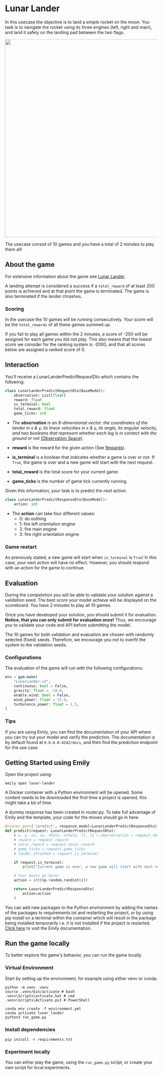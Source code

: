 # Lunar Lander
In this usecase the objective is to land a simple rocket on the moon. You task is to navigate the rocket using its three engines (left, right and main), and land it safely on the landing pad between the two flags.


<p align="center">
  <img src="../images/lunar_lander.gif" width=650>
</p>

The usecase consist of 10 games and you have a total of 2 minutes to play them all!

## About the game
For extensive information about the game see [Lunar Lander](https://gymnasium.farama.org/environments/box2d/lunar_lander/).

A landing attempt is considered a success if a `total_reward` of at least 200 points is achieved and at that point the game is terminated. The game is also terminated if the lander chrashes.

### Scoring
In the usecase the 10 games will be running consecutively. Your score will be the `total_rewards` of all these games summed up. 
 
If you fail to play all games within the 2 minutes, a score of -200 will be assigned for each game you did not play. This also means that the lowest score we consider for the ranking system is -2000, and that all scores below are assigned a ranked score of 0.

## Interaction
You'll receive a LunarLanderPredictRequestDto which contains the following:
```python
class LunarLanderPredictRequestDto(BaseModel):
    observation: List[float]
    reward: float
    is_terminal: bool
    total_reward: float
    game_ticks: int
```

- *The **observation** is an 8-dimensional vector: the coordinates of the lander in x & y, its linear velocities in x & y, its angle, its angular velocity, and two booleans that represent whether each leg is in contact with the ground or not* [(Observation Space)](https://gymnasium.farama.org/environments/box2d/lunar_lander/#observation-space).

- **reward** is the reward for the given action (See [Rewards](https://gymnasium.farama.org/environments/box2d/lunar_lander/#rewards)).
- **is_terminal** is a boolean that indicates whether a game is over or not. If `True`, the game is over and a new game will start with the next request.
- **total_reward** is the total score for your current game.
- **game_ticks** is the number of game tick currently running.

Given this information, your task is to predict the next action:
```python
class LunarLanderPredictResponseDto(BaseModel):
    action: int
```
- The **action** can take four different values:
  - 0: do nothing
  - 1: fire left orientation engine
  - 2: fire main engine
  - 3: fire right orientation engine

### Game restart
As previously stated, a new game will start when `is_terminal` is `True`! In this case, your next action will have no effect. However, you should respond with an action for the game to continue.

## Evaluation
During the competetion you will be able to validate your solution against a validation seed. The best score your model achieve will be displayed on the scoreboard. You have 2 minutes to play all 10 games.  

Once you have developed your solution, you should submit it for evaluation.  
**Notice, that you can only submit for evaluation once!** Thus, we encourage you to validate your code and API before submitting the model.

The 10 games for both validation and evaluation are chosen with randomly selected (fixed) seeds. Therefore, we encourage you not to overfit the system to the validation seeds.

### Configurations
The evaluation of the game will run with the following configurations:
```python
env = gym.make(
    "LunarLander-v2",
    continuous: bool = False,
    gravity: float = -10.0,
    enable_wind: bool = False,
    wind_power: float = 15.0,
    turbulence_power: float = 1.5,
)
```

### Tips
If you are using Emily, you can find the documentation of your API where you can try out your model and verify the prediction. The documentation is by default found at ```0.0.0.0:4242/docs```, and then find the prediction endpoint for the use case.


## Getting Started using Emily
Open the project using:
```shell
emily open lunar-lander
```
A Docker container with a Python environment will be opened. Some content needs to be downloaded the first time a project is opened, this might take a bit of time.

A dummy response has been created in router.py. To take full advantage of Emily and the template, your code for the moves should go in here:

```python
@router.post('/predict', response_model=LunarLanderPredictResponseDto)
def predict(request: LunarLanderPredictRequestDto):
    # x, y, vx, vy, theta, vtheta, l1, l2 = oberservation = request.observation
    # reward = request.reward
    # total_reward = request.total_reward
    # game_ticks = request.game_ticks
    # lander_chrashed = request.is_terminal

    if request.is_terminal:
        print("Current game is over, a new game will start with next request!")

    # Your moves go here!
    action = int(np.random.randint(4))

    return LunarLanderPredictResponseDto(
        action=action
    )
```

You can add new packages to the Python environment by adding the names of the packages to requirements.txt and restarting the project, or by using pip install on a terminal within the container which will result in the package being installed temporarily i.e. it is not installed if the project is restarted. <a href="https://emily.ambolt.io/docs/latest">Click here</a> to visit the Emily documentation.

## Run the game locally
To better explore the game's behavior, you can run the game locally.

### Virtual Environment
Start by setting up the environment, for example using either venv or conda:
```shell 
python -m venv .venv
source .venv/bin/activate # bash
.venv\Scripts\activate.bat # cmd
.venv\Scripts\Activate.ps1 # PowerShell
```

```shell 
conda env create -f environment.yml
conda activate lunar_lander
python3 run_game.py
```

### Install dependencies
```shell 
pip install -r requirements.txt
```

### Experiment locally
You can either play the game, using the ```run_game.py``` script, or create your own script for local experiments.
